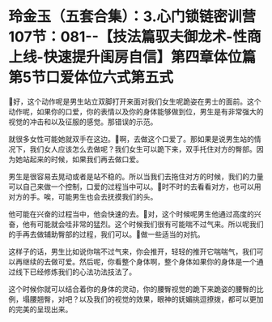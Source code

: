 # 玲金玉（五套合集）：3.心门锁链密训营 107节：081--【技法篇驭夫御龙术-性商上线-快速提升闺房自信】第四章体位篇第5节口爱体位六式第五式

🎼好，这个动作呢是男生站立双脚打开来面对我们女生呢跪姿在男士的面前。这个动作呢，如果你的口爱，你的表情以及你的身体能够做到位，男生是有非常强大的视觉的冲击和以及征服的感觉。那错误的示范。

就很多女性可能她就双手在这边。🎼啊，去做这个口爱了。那如果是说男生站的情况下，我们女人应该怎么去做呢？我们女生可以跪下来，双手托住对方的臀部。因为她站起来的时候，如果我们再去做口爱。

男生是很容易去晃动或者是站不稳的。所以当我们去拖住对方的时候，我们的力量可以自己来做一个控制，口爱的过程当中可以。🎼时不时的去看看对方，也可以用对方的手。唉，可能男生也会去抚摸我们的头。

他可能在兴奋的过程当中，他会快速的去。🎼对，这个时候呢男生他通过高度的兴奋，他有可能就会哇非常的猛烈。这个时候我们很有可能喘不过气来。所以呢我们的手再去做辅助臀部的过程，我们可以。🎼做一些适当的对抗。

这样子的话，男生比如说你喘不过气来，你会推开，轻轻的推开它喘喘气，我们可以再继续的去做可爱。然后呢，你看整个身体啊，整个身体如果你的身体是一个通过线下已经修炼我们的心法功法技法了。

这个时候你就可以结合着你的身体的灵动，你的腰臀视觉的跪下来跪姿的腰臀的比例，塌腰翘臀，对吧？以及我们的视觉的效果，眼神的妩媚挑逗撩拨，都可以更加的完美的呈现出来。

